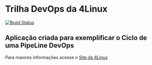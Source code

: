 # Trilha DevOps da 4Linux

<!-- Altere a Flag abaixo com sua URL do Travis -->
[![Build Status](https://travis-ci.org/alencarjr99/DevOpsLab-HelloWorld.svg?branch=master)](https://travis-ci.org/alencarjr99/DevOpsLab-HelloWorld)

## Aplicação criada para exemplificar o Ciclo de uma PipeLine DevOps


Para maiores informações acesse o [Site da 4Linux](https://www.4linux.com.br/cursos/devops)
